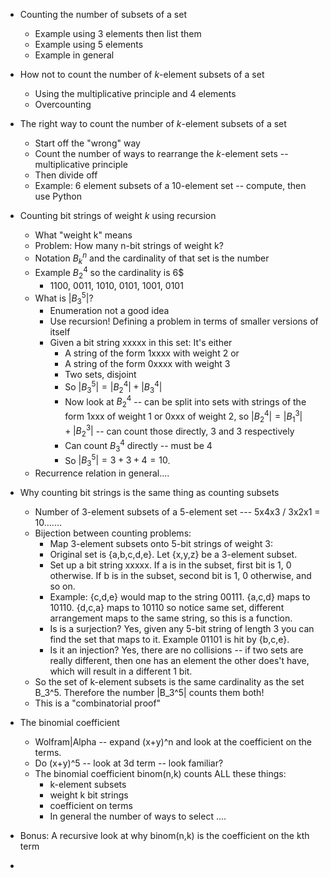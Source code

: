 - Counting the number of subsets of a set
	- Example using 3 elements then list them 
	- Example using 5 elements
	- Example in general
- How not to count the number of $k$-element subsets of a set 
	- Using the multiplicative principle and 4 elements 
	- Overcounting 
- The right way to count the number of $k$-element subsets of a set
	- Start off the "wrong" way
	- Count the number of ways to rearrange the $k$-element sets -- multiplicative principle
	- Then divide off
	- Example: 6 element subsets of a 10-element set -- compute, then use Python
- Counting bit strings of weight $k$ using recursion 
	- What "weight k" means 
	- Problem: How many n-bit strings of weight k? 
	- Notation $B_k^n$ and the cardinality of that set is the number
	- Example $B_2^4$ so the cardinality is 6$
		- 1100, 0011, 1010, 0101, 1001, 0101
	- What is $|B_3^5|$? 
		- Enumeration not a good idea
		- Use recursion! Defining a problem in terms of smaller versions of itself 
		- Given a bit string xxxxx in this set: It's either 
			- A string of the form 1xxxx with weight 2 or 
			- A string of the form 0xxxx with weight 3
			- Two sets, disjoint
			- So $|B_3^5| = |B_2^4| + |B_3^4|$
			- Now look at $B_2^4$ -- can be split into sets with strings of the form 1xxx of weight 1 or 0xxx of weight 2, so $|B_2^4|= |B_1^3| + |B_2^3|$   -- can count those directly, 3 and 3 respectively
			- Can count $B_3^4$ directly -- must be 4
			- So $|B_3^5| = 3 + 3 + 4 = 10$. 
	- Recurrence relation in general.... 
- Why counting bit strings is the same thing as counting subsets 
	- Number of 3-element subsets of a 5-element set --- 5x4x3 / 3x2x1 = 10....... 
	- Bijection between counting problems: 
		- Map 3-element subsets onto 5-bit strings of weight 3:
		- Original set is {a,b,c,d,e}. Let {x,y,z} be a 3-element subset. 
		- Set up a bit string xxxxx. If a is in the subset, first bit is 1, 0 otherwise.   If b is in the subset, second bit is 1, 0 otherwise, and so on. 
		- Example: {c,d,e} would map to the string 00111. {a,c,d} maps to 10110. {d,c,a} maps to 10110 so notice same set, different arrangement maps to the same string, so this is a function. 
		- Is is a surjection? Yes, given any 5-bit string of length 3 you can find the set that maps to it. Example 01101 is hit by {b,c,e}. 
		- Is it an injection? Yes, there are no collisions -- if two sets are really different, then one has an element the other does't have, which will result in a different 1 bit. 
	- So the set of k-element subsets is the same cardinality as the set B_3^5. Therefore the number |B_3^5| counts them both! 
	- This is a "combinatorial proof" 
- The binomial coefficient 
	- Wolfram|Alpha -- expand (x+y)^n and look at the coefficient on the terms. 
	- Do (x+y)^5 -- look at 3d term -- look familiar? 
	- The binomial coefficient binom(n,k) counts ALL these things:
		- k-element subsets
		- weight k bit strings
		- coefficient on terms
		- In general the number of ways to select ....

- Bonus: A recursive look at why binom(n,k) is the coefficient on the kth term 
- 
<!--stackedit_data:
eyJoaXN0b3J5IjpbMTA0ODA3NDkwOF19
-->